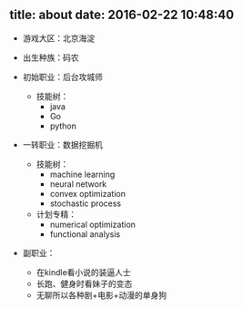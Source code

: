 title: about
date: 2016-02-22 10:48:40
---
- 游戏大区：北京海淀
- 出生种族：码农
- 初始职业：后台攻城师
  - 技能树：
    - java
    - Go
    - python


- 一转职业：数据挖掘机
  - 技能树：
    - machine learning
    - neural network
    - convex optimization
    - stochastic process
  - 计划专精：
    - numerical optimization
    - functional analysis
    

- 副职业：
  - 在kindle看小说的装逼人士
  - 长跑、健身时看妹子的变态
  - 无聊所以各种剧+电影+动漫的单身狗
